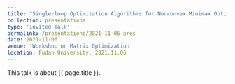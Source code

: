 ```yaml
---
title: "Single-loop Optimization Algorithms for Nonconvex Minimax Optimization Problems"
collection: presentations
type: 'Invited Talk'
permalink: /presentations/2021-11-06-pres
date: 2021-11-06
venue: 'Workshop on Matrix Optimization'
location: Fudan University, 2021.11.06
---
```


This talk is about {{ page.title }}.
